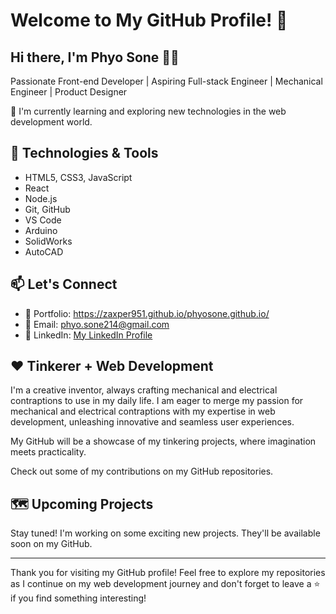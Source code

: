 # Welcome to My GitHub Profile! 👋

## Hi there, I'm Phyo Sone 👨‍💻

Passionate Front-end Developer | Aspiring Full-stack Engineer | Mechanical Engineer | Product Designer

🌱 I'm currently learning and exploring new technologies in the web development world.

## 🔧 Technologies & Tools

- HTML5, CSS3, JavaScript
- React
- Node.js
- Git, GitHub
- VS Code
- Arduino
- SolidWorks
- AutoCAD

## 📫 Let's Connect

- 🛜 Portfolio: https://zaxper951.github.io/phyosone.github.io/
- 📧 Email: phyo.sone214@gmail.com
- 💼 LinkedIn: [My LinkedIn Profile](www.linkedin.com/in/phyosone)

## ❤️ Tinkerer + Web Development

I'm a creative inventor, always crafting mechanical and electrical contraptions to use in my daily life. I am eager to merge my passion for mechanical and electrical contraptions with my expertise in web development, unleashing innovative and seamless user experiences. 

My GitHub will be a showcase of my tinkering projects, where imagination meets practicality.  

Check out some of my contributions on my GitHub repositories.

## 🗺️ Upcoming Projects

Stay tuned! I'm working on some exciting new projects. They'll be available soon on my GitHub.

---

Thank you for visiting my GitHub profile! Feel free to explore my repositories as I continue on my web development journey and don't forget to leave a ⭐️ if you find something interesting!
